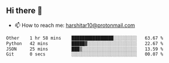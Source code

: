 ## Hi there 👋
- 📫 How to reach me: harshitar10@protonmail.com  
<!--START_SECTION:waka-->

```txt
Other    1 hr 58 mins    ████████████████░░░░░░░░░   63.67 %
Python   42 mins         █████▓░░░░░░░░░░░░░░░░░░░   22.67 %
JSON     25 mins         ███▒░░░░░░░░░░░░░░░░░░░░░   13.59 %
Git      0 secs          ░░░░░░░░░░░░░░░░░░░░░░░░░   00.07 %
```

<!--END_SECTION:waka-->

<!--
**hharshitarora/hharshitarora** is a ✨ _special_ ✨ repository because its `README.md` (this file) appears on your GitHub profile.

Here are some ideas to get you started:

- 🔭 I’m currently working on ...
- 🌱 I’m currently learning ...
- 👯 I’m looking to collaborate on ...
- 🤔 I’m looking for help with ...
- 💬 Ask me about ...
- 📫 How to reach me: ...
- 😄 Pronouns: ...
- ⚡ Fun fact: ...
-->
